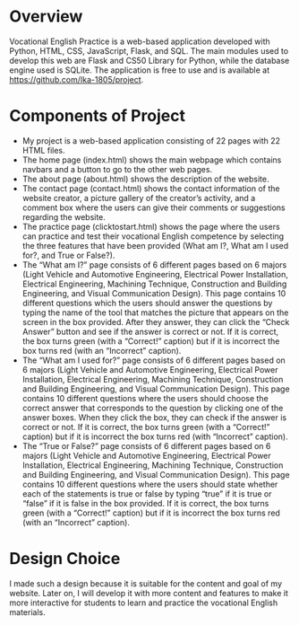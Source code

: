 # Overview
Vocational English Practice is a web-based application developed with Python, HTML, CSS, JavaScript, Flask, and SQL. The main modules used to develop this web are Flask and CS50 Library for Python, while the database engine used is SQLite. The application is free to use and is available at https://github.com/Ika-1805/project.
# Components of Project
* My project is a web-based application consisting of 22 pages with 22 HTML files.
* The home page (index.html) shows the main webpage which contains navbars and a button to go to the other web pages.
* The about page (about.html) shows the description of the website.
* The contact page (contact.html) shows the contact information of the website creator, a picture gallery of the creator’s activity, and a comment box where the users can give their comments or suggestions regarding the website.
* The practice page (clicktostart.html) shows the page where the users can practice and test their vocational English competence by selecting the three features that have been provided (What am I?, What am I used for?, and True or False?).
* The “What am I?” page consists of 6 different pages based on 6 majors (Light Vehicle and Automotive Engineering, Electrical Power Installation, Electrical Engineering, Machining Technique, Construction and Building Engineering, and Visual Communication Design). This page contains 10 different questions which the users should answer the questions by typing the name of the tool that matches the picture that appears on the screen in the box provided. After they answer, they can click the “Check Answer” button and see if the answer is correct or not. If it is correct, the box turns green (with a “Correct!” caption) but if it is incorrect the box turns red (with an “Incorrect” caption).
* The “What am I used for?” page consists of 6 different pages based on 6 majors (Light Vehicle and Automotive Engineering, Electrical Power Installation, Electrical Engineering, Machining Technique, Construction and Building Engineering, and Visual Communication Design). This page contains 10 different questions where the users should choose the correct answer that corresponds to the question by clicking one of the answer boxes. When they click the box, they can check if the answer is correct or not. If it is correct, the box turns green (with a “Correct!” caption) but if it is incorrect the box turns red (with “Incorrect” caption).
* The “True or False?” page consists of 6 different pages based on 6 majors (Light Vehicle and Automotive Engineering, Electrical Power Installation, Electrical Engineering, Machining Technique, Construction and Building Engineering, and Visual Communication Design). This page contains 10 different questions where the users should state whether each of the statements is true or false by typing “true” if it is true or “false” if it is false in the box provided. If it is correct, the box turns green (with a “Correct!” caption) but if it is incorrect the box turns red (with an “Incorrect” caption).
# Design Choice
I made such a design because it is suitable for the content and goal of my website. Later on, I will develop it with more content and features to make it more interactive for students to learn and practice the vocational English materials.
